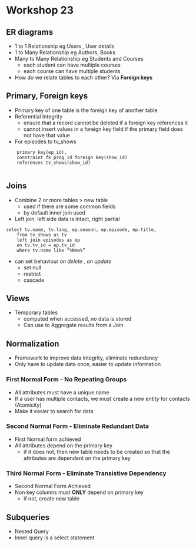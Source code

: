# Workshop 23
## ER diagrams
- 1 to 1 Relationship eg Users , User details
- 1 to Many Relationship eg Authors, Books
- Many to Many Relationship eg Students and Courses
	- each student can have multiple courses
	- each course can have multiple students 
- How do we relate tables to each other? Via **Foreign keys**
## Primary, Foreign keys

- Primary key of one table is the foreign key of another table
- Referential Integrity
	- ensure that a record cannot be deleted if a foreign key references it
	- cannot insert values in a foreign key field if the primary field does not have that value
- For episodes to tv_shows
```
	primary key(ep_id),
	constraint fk_prog_id foreign key(show_id)
	references tv_shows(show_id)
	
```
## Joins
- Combine 2 or more tables > new table
	- used if there are some common fields
	- by default inner join used
- Left join, left side data is intact, right partial
```
select tv.name, tv.lang, ep.season, ep.episode, ep.title,
	from tv_shows as tv
	left join episodes as ep
	on tv.tv_id = ep.tv_id
	where tv.name like “%New%”
```
- can set behaviour *on delete , on update*
	- set null
	- restrict
	- cascade
## Views
- Temporary tables
	- computed when accessed, no data is stored
	- Can use to Aggregate results from a Join

## Normalization
- Framework to improve data integrity, eliminate redundancy
- Only have to update data once, easier to update information
### First Normal Form - No Repeating Groups
- All attributes must have a unique name
- If a user has multiple contacts, we must create a new entity for contacts (Atomicity)
- Make it easier to search for data
### Second Normal Form - Eliminate Redundant Data
- First Normal form achieved
- All attributes depend on the primary key
	- if it does not, then new table needs to be created so that the attributes are dependent on the primary key
### Third Normal Form - Eliminate Transistive Dependency
- Second Normal Form Achieved
- Non key columns must **ONLY** depend on primary key
	- if not, create new table
## Subqueries
- Nested Query
-  Inner query is a select statement